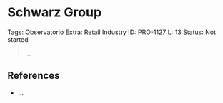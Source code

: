 # Schwarz Group

Tags: Observatorio
Extra: Retail Industry
ID: PRO-1127
L: 13
Status: Not started

> …
> 

## References

- …